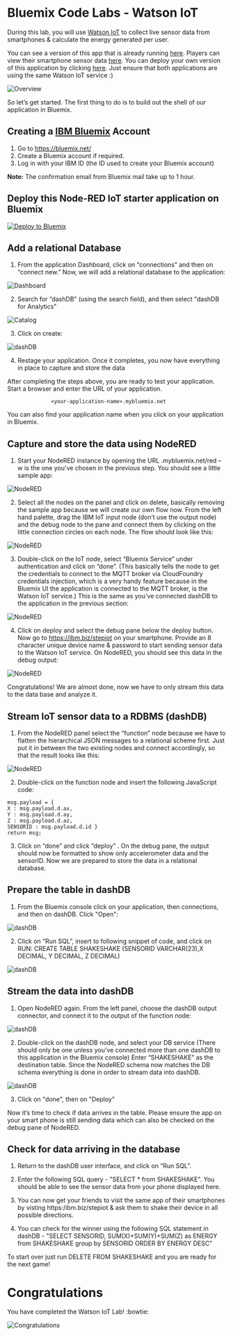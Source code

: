 # Bluemix Code Labs - Watson IoT

During this lab, you will use [Watson IoT][watson_iot] to collect live sensor data from smartphones & calculate the energy generated per user.

You can see a version of this app that is already running [here](https://stepiot.mybluemix.net/red/). 
Players can view their smartphone sensor data [here](https://ibm.biz/stepiot). You can deploy your own version of this application by clicking [here](https://bluemix.net/deploy?repository=https://github.com/ibm-messaging/discover-iot-sample). Just ensure that both applications are using the same Watson IoT service :)

 ![Overview](http://i.imgur.com/vE6Wpcl.jpg)

So let’s get started. The first thing to do is to build out the shell of our application in Bluemix.

## Creating a [IBM Bluemix][bluemix] Account

1. Go to https://bluemix.net/
2. Create a Bluemix account if required.
3. Log in with your IBM ID (the ID used to create your Bluemix account) 

**Note:** The confirmation email from Bluemix mail take up to 1 hour.

## Deploy this Node-RED IoT starter application on Bluemix

[![Deploy to Bluemix](https://bluemix.net/deploy/button.png)](https://bluemix.net/deploy?repository=https://github.com/naisofly/stepiot)

## Add a relational Database

1. From the application Dashboard, click on “connections” and then on “connect new.” 
Now, we will add a relational database to the application:

 ![Dashboard](http://i.imgur.com/yCTi1g3.png)
 
2. Search for “dashDB” (using the search field), and then select "dashDB for Analytics"

 ![Catalog](http://i.imgur.com/31Dhfc2.png)
 
3. Click on create:

 ![dashDB](http://i.imgur.com/cNRquS5.png)
 
4. Restage your application. Once it completes, you now have everything in place to capture and store the data

After completing the steps above, you are ready to test your application. Start a browser and enter the URL of your application.

                  <your-application-name>.mybluemix.net

You can also find your application name when you click on your application in Bluemix.

## Capture and store the data using NodeRED

1. Start your NodeRED instance by opening the URL <yourUniqueName>.mybluemix.net/red – w
<yourUniqueName> is the one you’ve chosen in the previous step. You should see a little sample app:

 ![NodeRED](http://developer.ibm.com/iotplatform/wp-content/uploads/sites/24/2016/08/Untitled9.png)
 
2. Select all the nodes on the panel and click on delete, basically removing the sample app because we will create our own flow now.
From the left hand palette, drag the IBM IoT input node (don’t use the output node) and the debug node to the pane and connect them by clicking on the little connection circles on each node. The flow should look like this:

 ![NodeRED](http://developer.ibm.com/iotplatform/wp-content/uploads/sites/24/2016/08/Untitled10.png)
 
3. Double-click on the IoT node, select “Bluemix Service” under authentication and click on “done”. 
(This basically tells the node to get the credentials to connect to the MQTT broker via CloudFoundry credentials injection, 
which is a very handy feature because in the Bluemix UI the application is connected to the MQTT broker, 
is the Watson IoT service.) This is the same as you’ve connected dashDB to the application in the previous section:

 ![NodeRED](http://developer.ibm.com/iotplatform/wp-content/uploads/sites/24/2016/08/Untitled11.png)

4. Click on deploy and select the debug pane below the deploy button. Now go to https://ibm.biz/stepiot on your smartphone. Provide an 8 character unique device name & password to start sending sensor data to the Watson IoT service.
 On NodeRED, you should see this data in the debug output:

 ![NodeRED](http://i.imgur.com/aKnAJvt.png)

Congratulations! We are almost done, now we have to only stream this data to the data base and analyze it.

## Stream IoT sensor data to a RDBMS (dashDB)

1. From the NodeRED panel select the “function” node because we have to flatten the hierarchical JSON messages to a relational scheme first. Just put it in between the two existing nodes and connect accordingly, so that the result looks like this: 

 ![NodeRED](http://developer.ibm.com/iotplatform/wp-content/uploads/sites/24/2016/08/Untitled14.png)

2. Double-click on the function node and insert the following JavaScript code: 

  ```none
  msg.payload = { 
  X : msg.payload.d.ax,
  Y : msg.payload.d.ay,
  Z : msg.payload.d.az, 
  SENSORID : msg.payload.d.id } 
  return msg;
  ```

3. Click on “done” and click “deploy” . On the debug pane, the output should now be formatted to show only accelerometer data and the sensorID.
Now we are prepared to store the data in a relational database.

## Prepare the table in dashDB

1. From the Bluemix console click on your application, then connections, and then on dashDB. Click "Open":

 ![dashDB](http://i.imgur.com/EQCBPBR.png)
 
2. Click on “Run SQL”, insert to following snippet of code, and click on RUN:
CREATE TABLE SHAKESHAKE (SENSORID VARCHAR(23),X DECIMAL, Y DECIMAL, Z DECIMAL)

 ![dashDB](http://developer.ibm.com/iotplatform/wp-content/uploads/sites/24/2016/08/Untitled19.png)

## Stream the data into dashDB

1. Open NodeRED again. From the left panel, choose the dashDB output connector, and connect it to the output of the function node: 

 ![dashDB](http://developer.ibm.com/iotplatform/wp-content/uploads/sites/24/2016/08/Untitled21.png)
 
2. Double-click on the dashDB node, and select your DB service (There should only be one unless you’ve connected more than one dashDB to this application in the Bluemix console) Enter “SHAKESHAKE” as the destination table. 
Since the NodeRED schema now matches the DB schema everything is done in order to stream data into dashDB.

 ![dashDB](http://developer.ibm.com/iotplatform/wp-content/uploads/sites/24/2016/08/Untitled22.png)
 
3. Click on "done", then on "Deploy"

 Now it’s time to check if data arrives in the table. 
 Please ensure the app on your smart phone is still sending data which can also be checked on the debug pane of NodeRED.
 
## Check for data arriving in the database

1. Return to the dashDB user interface, and click on “Run SQL”.

2. Enter the following SQL query - "SELECT * from SHAKESHAKE". You should be able to see the sensor data from your phone displayed here.

3. You can now get your friends to visit the same app of their smartphones by visting https:/ibm.biz/stepiot & ask them to shake their device in all possible directions.

4. You can check for the winner using the following SQL statement in dashDB - "SELECT SENSORID, SUM(X)+SUM(Y)+SUM(Z) as ENERGY from SHAKESHAKE group by SENSORID ORDER BY ENERGY DESC"

To start over just run DELETE FROM SHAKESHAKE and you are ready for the next game!

# Congratulations

You have completed the Watson IoT Lab! :bowtie:

 ![Congratulations](https://media.giphy.com/media/aLdiZJmmx4OVW/giphy.gif)

[sign_up]: https://bluemix.net/registration
[bluemix]: https://console.ng.bluemix.net/
[wdc_services]: http://www.ibm.com/watson/developercloud/services-catalog.html
[watson_iot]: http://discover-iot.eu-gb.mybluemix.net/#/play
[cloud_foundry]: https://github.com/cloudfoundry/cli
